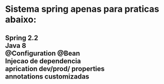 <h1 aligh="center"> Sistema spring apenas para praticas abaixo:

 <h2>
 
<strong>Spring 2.2</strong> </br>
<strong>Java 8 </strong> </br>
<strong>@Configuration @Bean</strong> </br>
<strong>Injecao de dependencia</strong> </br>
<strong>aprication dev/prod/ properties</strong></br>
<strong>annotations customizadas</strong></br>
